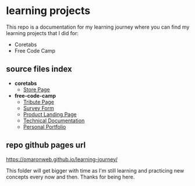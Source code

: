 # learning projects

This repo is a documentation for my learning journey where you can find my learning projects that I did for:

- Coretabs
- Free Code Camp

## source files index

- **coretabs**
  - [Store Page](coretabs/store/)
- **free-code-camp**
  - [Tribute Page](free-code-camp/01-html+css/01-tribute-page/)
  - [Survey Form](free-code-camp/01-html+css/02-survey-form/)
  - [Product Landing Page](free-code-camp/01-html+css/03-product-landing-page/)
  - [Technical Documentation](free-code-camp/01-html+css/04-technical-documentation/)
  - [Personal Portfolio](free-code-camp/01-html+css/05-personal-portfolio/)

## repo github pages url

https://omaronweb.github.io/learning-journey/

This folder will get bigger with time as I'm still learning and practicing new concepts every now and then.
Thanks for being here.

